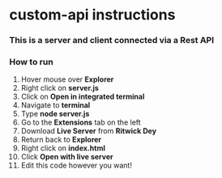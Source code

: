 # custom-api instructions

### This is a server and client connected via a Rest API

### How to run
1. Hover mouse over **Explorer**
2. Right click on **server.js**
3. Click on **Open in integrated terminal**
4. Navigate to **terminal**
5. Type **node server.js**
6. Go to the **Extensions** tab on the left
7. Download **Live Server** from **Ritwick Dey**
8. Return back to **Explorer**
9. Right click on **index.html**
10. Click **Open with live server**
11. Edit this code however you want!